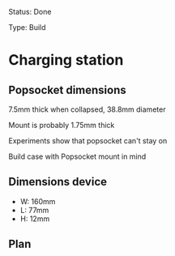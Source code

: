 Status: Done

Type: Build

# Charging station

## Popsocket dimensions

7.5mm thick when collapsed, 38.8mm diameter

Mount is probably 1.75mm thick

Experiments show that popsocket can't stay on

Build case with Popsocket mount in mind

## Dimensions device

- W: 160mm
- L: 77mm
- H: 12mm

## Plan



